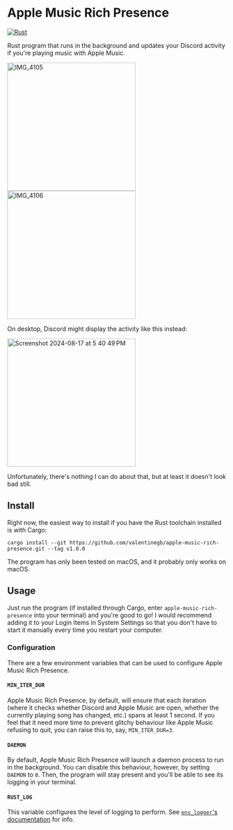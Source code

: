 # Apple Music Rich Presence

[![Rust](https://github.com/valentinegb/apple-music-rich-presence/actions/workflows/rust.yml/badge.svg)](https://github.com/valentinegb/apple-music-rich-presence/actions/workflows/rust.yml)

Rust program that runs in the background and updates your Discord activity if
you're playing music with Apple Music.

<img width="295" alt="IMG_4105" src="https://github.com/user-attachments/assets/55ffd362-321e-428d-bfe5-38f2d90b168a">

<img width="295" alt="IMG_4106" src="https://github.com/user-attachments/assets/921fc130-5f36-4f61-94da-e64e34db4db3">

On desktop, Discord might display the activity like this instead:

<img width="295" alt="Screenshot 2024-08-17 at 5 40 49 PM" src="https://github.com/user-attachments/assets/c2711e08-e4cb-4280-b44a-6e6d7df43b58">

Unfortunately, there's nothing I can do about that, but at least it doesn't look bad still.

## Install

Right now, the easiest way to install if you have the Rust toolchain installed
is with Cargo:

```
cargo install --git https://github.com/valentinegb/apple-music-rich-presence.git --tag v1.0.0
```

The program has only been tested on macOS, and it probably only works on macOS.

## Usage

Just run the program (if installed through Cargo, enter
`apple-music-rich-presence` into your terminal) and you're good to go! I would
recommend adding it to your Login Items in System Settings so that you don't
have to start it manually every time you restart your computer.

### Configuration

There are a few environment variables that can be used to configure Apple Music
Rich Presence.

#### `MIN_ITER_DUR`

Apple Music Rich Presence, by default, will ensure that each iteration (where it
checks whether Discord and Apple Music are open, whether the currently playing
song has changed, etc.) spans at least 1 second. If you feel that it need more
time to prevent glitchy behaviour like Apple Music refusing to quit, you can
raise this to, say, `MIN_ITER_DUR=3`.

#### `DAEMON`

By default, Apple Music Rich Presence will launch a daemon process to run in the
background. You can disable this behaviour, however, by setting `DAEMON` to `0`.
Then, the program will stay present and you'll be able to see its logging in
your terminal.

#### `RUST_LOG`

This variable configures the level of logging to perform. See
[`env_logger`'s documentation](https://docs.rs/env_logger/latest/env_logger/#enabling-logging)
for info.
